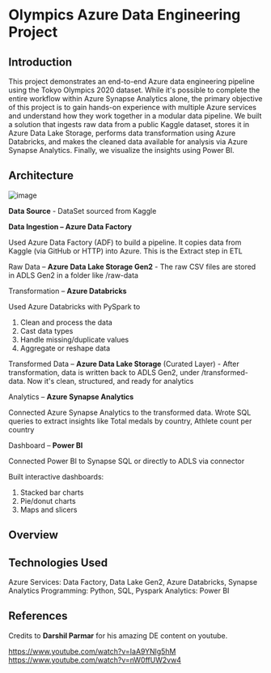 # Olympics Azure Data Engineering Project

## Introduction

This project demonstrates an end-to-end Azure data engineering pipeline using the Tokyo Olympics 2020 dataset. While it's possible to complete the entire workflow within Azure Synapse Analytics alone, the primary objective of this project is to gain hands-on experience with multiple Azure services and understand how they work together in a modular data pipeline.
We built a solution that ingests raw data from a public Kaggle dataset, stores it in Azure Data Lake Storage, performs data transformation using Azure Databricks, and makes the cleaned data available for analysis via Azure Synapse Analytics. Finally, we visualize the insights using Power BI.

## Architecture

![image](https://github.com/user-attachments/assets/0ce4964a-8e3e-4ac7-b43f-c5258f8d89ec)

**Data Source** -  DataSet sourced from Kaggle

**Data Ingestion – Azure Data Factory**

Used Azure Data Factory (ADF) to build a pipeline. It copies data from Kaggle (via GitHub or HTTP) into Azure. This is the Extract step in ETL

Raw Data – **Azure Data Lake Storage Gen2** - The raw CSV files are stored in ADLS Gen2 in a folder like /raw-data

Transformation – **Azure Databricks** 

Used Azure Databricks with PySpark to

1) Clean and process the data
2) Cast data types
3) Handle missing/duplicate values
4) Aggregate or reshape data

Transformed Data – **Azure Data Lake Storage** (Curated Layer) - After transformation, data is written back to ADLS Gen2, under /transformed-data. Now it's clean, structured, and ready for analytics

Analytics – **Azure Synapse Analytics**

Connected Azure Synapse Analytics to the transformed data. Wrote SQL queries to extract insights like Total medals by country, Athlete count per country

Dashboard – **Power BI**

Connected Power BI to Synapse SQL or directly to ADLS via connector

Built interactive dashboards:

1) Stacked bar charts
2) Pie/donut charts
3) Maps and slicers

## Overview



## Technologies Used

Azure Services: Data Factory, Data Lake Gen2, Azure Databricks, Synapse Analytics
Programming: Python, SQL, Pyspark
Analytics: Power BI

## References

Credits to **Darshil Parmar** for his amazing DE content on youtube.

https://www.youtube.com/watch?v=IaA9YNlg5hM
https://www.youtube.com/watch?v=nW0ffUW2vw4
